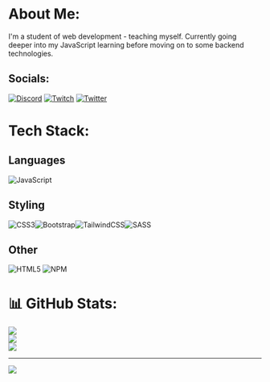 # About Me:
I'm a student of web development - teaching myself. Currently going deeper into my JavaScript learning before moving on to some backend technologies.


## Socials:
[![Discord](https://img.shields.io/badge/Discord-%237289DA.svg?logo=discord&logoColor=white)](htttps://discord.gg/https://discord.gg/bAwyVvG2RH) [![Twitch](https://img.shields.io/badge/Twitch-%239146FF.svg?logo=Twitch&logoColor=white)](https://twitch.tv/leoncodes) [![Twitter](https://img.shields.io/badge/Twitter-%231DA1F2.svg?logo=Twitter&logoColor=white)](https://twitter.com/@LeonLonsdale) 

# Tech Stack:
## Languages
![JavaScript](https://img.shields.io/badge/javascript-%23323330.svg?style=flat&logo=javascript&logoColor=%23F7DF1E)

## Styling
![CSS3](https://img.shields.io/badge/css3-%231572B6.svg?style=flat&logo=css3&logoColor=white)![Bootstrap](https://img.shields.io/badge/bootstrap-%23563D7C.svg?style=flat&logo=bootstrap&logoColor=white)![TailwindCSS](https://img.shields.io/badge/tailwindcss-%2338B2AC.svg?style=flat&logo=tailwind-css&logoColor=white)![SASS](https://img.shields.io/badge/SASS-hotpink.svg?style=flat&logo=SASS&logoColor=white) 

## Other
![HTML5](https://img.shields.io/badge/html5-%23E34F26.svg?style=flat&logo=html5&logoColor=white)   ![NPM](https://img.shields.io/badge/NPM-%23000000.svg?style=flat&logo=npm&logoColor=white) 
# 📊 GitHub Stats:
![](https://github-readme-stats.vercel.app/api?username=Sen-Nyin&theme=nord&hide_border=false&include_all_commits=true&count_private=true)<br/>
![](https://github-readme-streak-stats.herokuapp.com/?user=Sen-Nyin&theme=nord&hide_border=false)<br/>
![](https://github-readme-stats.vercel.app/api/top-langs/?username=Sen-Nyin&theme=nord&hide_border=false&include_all_commits=true&count_private=true&layout=compact)

---
[![](https://visitcount.itsvg.in/api?id=Sen-Nyin&icon=0&color=0)](https://visitcount.itsvg.in)
